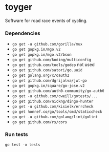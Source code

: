 # toyger
Software for road race events of cycling.

### Dependencies
- `go get -u github.com/gorilla/mux`
- `go get gopkg.in/mgo.v2`
- `go get gopkg.in/mgo.v2/bson`
- `go get github.com/koding/multiconfig`
- `go get github.com/tools/godep` not used
- `go get github.com/satori/go.uuid`
- `go get golang.org/x/oauth2`
- `go get github.com/dgrijalva/jwt-go`
- `go get gopkg.in/square/go-jose.v2`
- `go get github.com/auth0-community/go-auth0`
- `go get -u github.com/cweill/gotests/...`
- `go get github.com/nickng/dingo-hunter`
- `go get -u github.com/kisielk/errcheck`
- `go get honnef.co/go/tools/cmd/staticcheck`
- `go get -u github.com/golang/lint/golint`
-  `go get github.com/rs/cors`


### Run tests
`go test -o tests`
